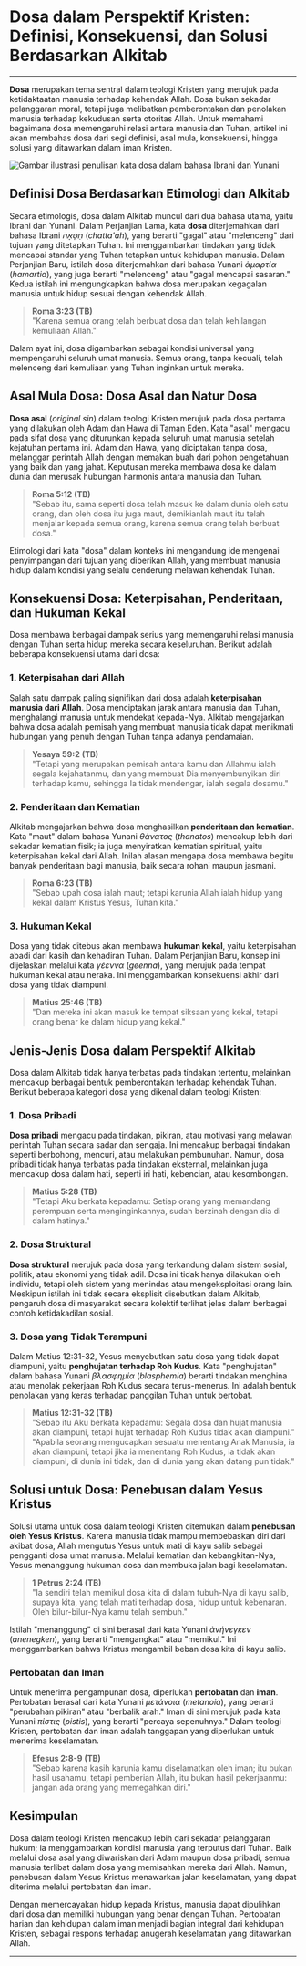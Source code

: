 # Dosa dalam Perspektif Kristen: Definisi, Konsekuensi, dan Solusi Berdasarkan Alkitab

---

**Dosa** merupakan tema sentral dalam teologi Kristen yang merujuk pada ketidaktaatan manusia terhadap kehendak Allah. Dosa bukan sekadar pelanggaran moral, tetapi juga melibatkan pemberontakan dan penolakan manusia terhadap kekudusan serta otoritas Allah. Untuk memahami bagaimana dosa memengaruhi relasi antara manusia dan Tuhan, artikel ini akan membahas dosa dari segi definisi, asal mula, konsekuensi, hingga solusi yang ditawarkan dalam iman Kristen.

![Gambar ilustrasi penulisan kata dosa dalam bahasa Ibrani dan Yunani](konten/img/konsep/dosa.svg)

## Definisi Dosa Berdasarkan Etimologi dan Alkitab

Secara etimologis, dosa dalam Alkitab muncul dari dua bahasa utama, yaitu Ibrani dan Yunani. Dalam Perjanjian Lama, kata **dosa** diterjemahkan dari bahasa Ibrani *חַטָּאָה* (*chatta'ah*), yang berarti "gagal" atau "melenceng" dari tujuan yang ditetapkan Tuhan. Ini menggambarkan tindakan yang tidak mencapai standar yang Tuhan tetapkan untuk kehidupan manusia. Dalam Perjanjian Baru, istilah dosa diterjemahkan dari bahasa Yunani *ἁμαρτία* (*hamartia*), yang juga berarti "melenceng" atau "gagal mencapai sasaran." Kedua istilah ini mengungkapkan bahwa dosa merupakan kegagalan manusia untuk hidup sesuai dengan kehendak Allah.

> **Roma 3:23 (TB)**  
> "Karena semua orang telah berbuat dosa dan telah kehilangan kemuliaan Allah."

Dalam ayat ini, dosa digambarkan sebagai kondisi universal yang mempengaruhi seluruh umat manusia. Semua orang, tanpa kecuali, telah melenceng dari kemuliaan yang Tuhan inginkan untuk mereka.

## Asal Mula Dosa: Dosa Asal dan Natur Dosa

**Dosa asal** (*original sin*) dalam teologi Kristen merujuk pada dosa pertama yang dilakukan oleh Adam dan Hawa di Taman Eden. Kata "asal" mengacu pada sifat dosa yang diturunkan kepada seluruh umat manusia setelah kejatuhan pertama ini. Adam dan Hawa, yang diciptakan tanpa dosa, melanggar perintah Allah dengan memakan buah dari pohon pengetahuan yang baik dan yang jahat. Keputusan mereka membawa dosa ke dalam dunia dan merusak hubungan harmonis antara manusia dan Tuhan.

> **Roma 5:12 (TB)**  
> "Sebab itu, sama seperti dosa telah masuk ke dalam dunia oleh satu orang, dan oleh dosa itu juga maut, demikianlah maut itu telah menjalar kepada semua orang, karena semua orang telah berbuat dosa."

Etimologi dari kata "dosa" dalam konteks ini mengandung ide mengenai penyimpangan dari tujuan yang diberikan Allah, yang membuat manusia hidup dalam kondisi yang selalu cenderung melawan kehendak Tuhan.

## Konsekuensi Dosa: Keterpisahan, Penderitaan, dan Hukuman Kekal

Dosa membawa berbagai dampak serius yang memengaruhi relasi manusia dengan Tuhan serta hidup mereka secara keseluruhan. Berikut adalah beberapa konsekuensi utama dari dosa:

### 1. Keterpisahan dari Allah

Salah satu dampak paling signifikan dari dosa adalah **keterpisahan manusia dari Allah**. Dosa menciptakan jarak antara manusia dan Tuhan, menghalangi manusia untuk mendekat kepada-Nya. Alkitab mengajarkan bahwa dosa adalah pemisah yang membuat manusia tidak dapat menikmati hubungan yang penuh dengan Tuhan tanpa adanya pendamaian.

> **Yesaya 59:2 (TB)**  
> "Tetapi yang merupakan pemisah antara kamu dan Allahmu ialah segala kejahatanmu, dan yang membuat Dia menyembunyikan diri terhadap kamu, sehingga Ia tidak mendengar, ialah segala dosamu."

### 2. Penderitaan dan Kematian

Alkitab mengajarkan bahwa dosa menghasilkan **penderitaan dan kematian**. Kata "maut" dalam bahasa Yunani *θάνατος* (*thanatos*) mencakup lebih dari sekadar kematian fisik; ia juga menyiratkan kematian spiritual, yaitu keterpisahan kekal dari Allah. Inilah alasan mengapa dosa membawa begitu banyak penderitaan bagi manusia, baik secara rohani maupun jasmani.

> **Roma 6:23 (TB)**  
> "Sebab upah dosa ialah maut; tetapi karunia Allah ialah hidup yang kekal dalam Kristus Yesus, Tuhan kita."

### 3. Hukuman Kekal

Dosa yang tidak ditebus akan membawa **hukuman kekal**, yaitu keterpisahan abadi dari kasih dan kehadiran Tuhan. Dalam Perjanjian Baru, konsep ini dijelaskan melalui kata *γέεννα* (*geenna*), yang merujuk pada tempat hukuman kekal atau neraka. Ini menggambarkan konsekuensi akhir dari dosa yang tidak diampuni.

> **Matius 25:46 (TB)**  
> "Dan mereka ini akan masuk ke tempat siksaan yang kekal, tetapi orang benar ke dalam hidup yang kekal."

## Jenis-Jenis Dosa dalam Perspektif Alkitab

Dosa dalam Alkitab tidak hanya terbatas pada tindakan tertentu, melainkan mencakup berbagai bentuk pemberontakan terhadap kehendak Tuhan. Berikut beberapa kategori dosa yang dikenal dalam teologi Kristen:

### 1. Dosa Pribadi

**Dosa pribadi** mengacu pada tindakan, pikiran, atau motivasi yang melawan perintah Tuhan secara sadar dan sengaja. Ini mencakup berbagai tindakan seperti berbohong, mencuri, atau melakukan pembunuhan. Namun, dosa pribadi tidak hanya terbatas pada tindakan eksternal, melainkan juga mencakup dosa dalam hati, seperti iri hati, kebencian, atau kesombongan.

> **Matius 5:28 (TB)**  
> "Tetapi Aku berkata kepadamu: Setiap orang yang memandang perempuan serta menginginkannya, sudah berzinah dengan dia di dalam hatinya."

### 2. Dosa Struktural

**Dosa struktural** merujuk pada dosa yang terkandung dalam sistem sosial, politik, atau ekonomi yang tidak adil. Dosa ini tidak hanya dilakukan oleh individu, tetapi oleh sistem yang menindas atau mengeksploitasi orang lain. Meskipun istilah ini tidak secara eksplisit disebutkan dalam Alkitab, pengaruh dosa di masyarakat secara kolektif terlihat jelas dalam berbagai contoh ketidakadilan sosial.

### 3. Dosa yang Tidak Terampuni

Dalam Matius 12:31-32, Yesus menyebutkan satu dosa yang tidak dapat diampuni, yaitu **penghujatan terhadap Roh Kudus**. Kata "penghujatan" dalam bahasa Yunani *βλασφημία* (*blasphemia*) berarti tindakan menghina atau menolak pekerjaan Roh Kudus secara terus-menerus. Ini adalah bentuk penolakan yang keras terhadap panggilan Tuhan untuk bertobat.

> **Matius 12:31-32 (TB)**  
> "Sebab itu Aku berkata kepadamu: Segala dosa dan hujat manusia akan diampuni, tetapi hujat terhadap Roh Kudus tidak akan diampuni."
> "Apabila seorang mengucapkan sesuatu menentang Anak Manusia, ia akan diampuni, tetapi jika ia menentang Roh Kudus, ia tidak akan diampuni, di dunia ini tidak, dan di dunia yang akan datang pun tidak."

## Solusi untuk Dosa: Penebusan dalam Yesus Kristus

Solusi utama untuk dosa dalam teologi Kristen ditemukan dalam **penebusan oleh Yesus Kristus**. Karena manusia tidak mampu membebaskan diri dari akibat dosa, Allah mengutus Yesus untuk mati di kayu salib sebagai pengganti dosa umat manusia. Melalui kematian dan kebangkitan-Nya, Yesus menanggung hukuman dosa dan membuka jalan bagi keselamatan.

> **1 Petrus 2:24 (TB)**  
> "Ia sendiri telah memikul dosa kita di dalam tubuh-Nya di kayu salib, supaya kita, yang telah mati terhadap dosa, hidup untuk kebenaran. Oleh bilur-bilur-Nya kamu telah sembuh."

Istilah "menanggung" di sini berasal dari kata Yunani *ἀνήνεγκεν* (*anenegken*), yang berarti "mengangkat" atau "memikul." Ini menggambarkan bahwa Kristus mengambil beban dosa kita di kayu salib.

### Pertobatan dan Iman

Untuk menerima pengampunan dosa, diperlukan **pertobatan** dan **iman**. Pertobatan berasal dari kata Yunani *μετάνοια* (*metanoia*), yang berarti "perubahan pikiran" atau "berbalik arah." Iman di sini merujuk pada kata Yunani *πίστις* (*pistis*), yang berarti "percaya sepenuhnya." Dalam teologi Kristen, pertobatan dan iman adalah tanggapan yang diperlukan untuk menerima keselamatan.

> **Efesus 2:8-9 (TB)**  
> "Sebab karena kasih karunia kamu diselamatkan oleh iman; itu bukan hasil usahamu, tetapi pemberian Allah, itu bukan hasil pekerjaanmu: jangan ada orang yang memegahkan diri."

## Kesimpulan

Dosa dalam teologi Kristen mencakup lebih dari sekadar pelanggaran hukum; ia menggambarkan kondisi manusia yang terputus dari Tuhan. Baik melalui dosa asal yang diwariskan dari Adam maupun dosa pribadi, semua manusia terlibat dalam dosa yang memisahkan mereka dari Allah. Namun, penebusan dalam Yesus Kristus menawarkan jalan keselamatan, yang dapat diterima melalui pertobatan dan iman.

Dengan memercayakan hidup kepada Kristus, manusia dapat dipulihkan dari dosa dan memiliki hubungan yang benar dengan Tuhan. Pertobatan harian dan kehidupan dalam iman menjadi bagian integral dari kehidupan Kristen, sebagai respons terhadap anugerah keselamatan yang ditawarkan Allah.

---